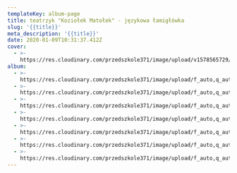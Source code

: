 ```yaml
---
templateKey: album-page
title: teatrzyk "Koziołek Matołek" - językowa łamigłówka
slug: '{{title}}'
meta_description: '{{title}}'
date: 2020-01-09T10:31:37.412Z
cover:
  - >-
    https://res.cloudinary.com/przedszkole371/image/upload/v1578565729/Albumy%20zdj%C4%99%C4%87/2020/teatrzyk%20kozio%C5%82ek%20mato%C5%82ek/sbzxrdwdmck7fnjxgx5v.jpg
album:
  - >-
    https://res.cloudinary.com/przedszkole371/image/upload/f_auto,q_auto/c_fill,w_1200/v1578565729/Albumy%20zdj%C4%99%C4%87/2020/teatrzyk%20kozio%C5%82ek%20mato%C5%82ek/sbzxrdwdmck7fnjxgx5v.jpg
  - >-
    https://res.cloudinary.com/przedszkole371/image/upload/f_auto,q_auto/c_fill,w_1200/v1578565728/Albumy%20zdj%C4%99%C4%87/2020/teatrzyk%20kozio%C5%82ek%20mato%C5%82ek/x9lkhduoaipqleqjhqdn.jpg
  - >-
    https://res.cloudinary.com/przedszkole371/image/upload/f_auto,q_auto/c_fill,w_1200/v1578565728/Albumy%20zdj%C4%99%C4%87/2020/teatrzyk%20kozio%C5%82ek%20mato%C5%82ek/o85pgwbqt0bctdtunkuu.jpg
  - >-
    https://res.cloudinary.com/przedszkole371/image/upload/f_auto,q_auto/c_fill,w_1200/v1578565728/Albumy%20zdj%C4%99%C4%87/2020/teatrzyk%20kozio%C5%82ek%20mato%C5%82ek/vsm37fiek61toswtiw25.jpg
  - >-
    https://res.cloudinary.com/przedszkole371/image/upload/f_auto,q_auto/c_fill,w_1200/v1578565728/Albumy%20zdj%C4%99%C4%87/2020/teatrzyk%20kozio%C5%82ek%20mato%C5%82ek/mqsjaswfhvrp2evavkty.jpg
  - >-
    https://res.cloudinary.com/przedszkole371/image/upload/f_auto,q_auto/c_fill,w_1200/v1578565728/Albumy%20zdj%C4%99%C4%87/2020/teatrzyk%20kozio%C5%82ek%20mato%C5%82ek/hckzioprfabs9jchxkzz.jpg
  - >-
    https://res.cloudinary.com/przedszkole371/image/upload/f_auto,q_auto/c_fill,w_1200/v1578565728/Albumy%20zdj%C4%99%C4%87/2020/teatrzyk%20kozio%C5%82ek%20mato%C5%82ek/nsabckjfggmputjr04tj.jpg
---
```


